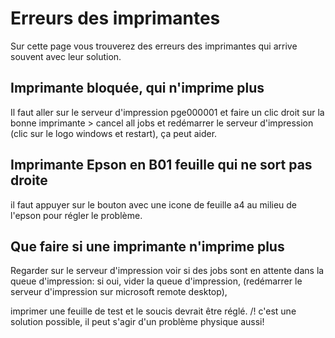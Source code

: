 # Erreurs des imprimantes
Sur cette page vous trouverez des erreurs des imprimantes qui arrive souvent avec leur solution. 

## Imprimante bloquée, qui n'imprime plus
Il faut aller sur le serveur d'impression pge000001 et faire un clic droit sur la bonne imprimante > cancel all jobs et redémarrer le serveur d'impression (clic sur le logo windows et restart), ça peut aider.

## Imprimante Epson en B01 feuille qui ne sort pas droite
il faut appuyer sur le bouton avec une icone de feuille a4 au milieu de l'epson pour régler le problème. 

## Que faire si une imprimante n'imprime plus
Regarder sur le serveur d'impression voir si des jobs sont en attente dans la queue d'impression:
si oui, vider la queue d'impression, (redémarrer le serveur d'impression sur microsoft remote desktop),

imprimer une feuille de test et le soucis devrait être réglé.
/! c'est une solution possible, il peut s'agir d'un problème physique aussi!